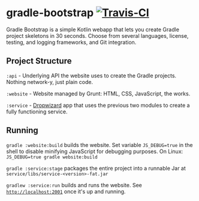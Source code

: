 gradle-bootstrap [![Travis-CI](http://img.shields.io/travis/thatJavaNerd/gradle-bootstrap.svg?style=flat)](https://travis-ci.org/thatJavaNerd/gradle-bootstrap)
================

Gradle Bootstrap is a simple Kotlin webapp that lets you create Gradle project skeletons in 30 seconds. Choose from several languages, license, testing, and logging frameworks, and Git integration.

## Project Structure

`:api` - Underlying API the website uses to create the Gradle projects. Nothing network-y, just plain code.

`:website` - Website managed by Grunt: HTML, CSS, JavaScript, the works.

`:service` - [Dropwizard](http://www.dropwizard.io/) app that uses the previous two modules to create a fully functioning service.

## Running
`gradle :website:build` builds the website. Set variable `JS_DEBUG=true` in the shell to disable minifying JavaScript for debugging purposes. On Linux: `JS_DEBUG=true gradle website:build`

`gradle :service:stage` packages the entire project into a runnable Jar at `service/libs/service-<version>-fat.jar`

`gradlew :service:run` builds and runs the website. See [`http://localhost:2001`](http://localhost:2001) once it's up and running.
